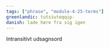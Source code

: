 ```yaml
---
tags: ["phrase", "module-4-25-terms"]
greenlandic: tutsiuteqqip-
danish: lade høre fra sig igen
---
```

Intransitivt udsagnsord